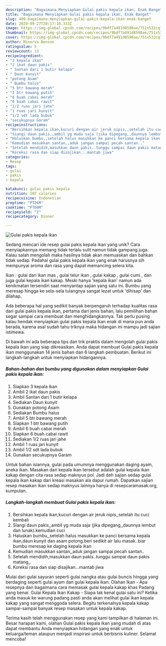 ```yaml
---
description: "Bagaimana Menyiapkan Gulai pakis kepala ikan, Enak Banget"
title: "Bagaimana Menyiapkan Gulai pakis kepala ikan, Enak Banget"
slug: 409-bagaimana-menyiapkan-gulai-pakis-kepala-ikan-enak-banget
date: 2020-09-27T20:17:10.333Z
image: https://img-global.cpcdn.com/recipes/9bdf7a491d8598ae/751x532cq70/gulai-pakis-kepala-ikan-foto-resep-utama.jpg
thumbnail: https://img-global.cpcdn.com/recipes/9bdf7a491d8598ae/751x532cq70/gulai-pakis-kepala-ikan-foto-resep-utama.jpg
cover: https://img-global.cpcdn.com/recipes/9bdf7a491d8598ae/751x532cq70/gulai-pakis-kepala-ikan-foto-resep-utama.jpg
author: Minerva Benson
ratingvalue: 5
reviewcount: 13
recipeingredient:
- "3 kepala ikan"
- "2 ikat daun pakis"
- " Santan dari 1 butir kelapa"
- " Daun kunyit"
- "potong Asam"
- " Bumbu halus"
- "5 btr bawang merah"
- "1 btr bawang putih"
- "6 buah cabai merah"
- "6 buah cabai rawit"
- "1/2 ruas jari jahe"
- "1 ruas jari kunyit"
- "1/2 sdt lada bubuk"
- "secukupnya Garam"
recipeinstructions:
- "Bersihkan kepala ikan,kucuri dengan air jeruk nipis,,setelah itu cuci kembali"
- "Siangi daun pakis,,ambil yg muda saja (jika dipegang,,daunnya lembut dan lunak).kemudian cuci"
- "Haluskan bumbu,,setelah halus masukkan ke panci bersama kepala ikan,daun kunyit dan asam potong.beri sedikit air lalu masak..biar bumbu meresap ke daging kepala ikan"
- "Kemudian masukkan santan,,aduk jangan sampai pecah santan.."
- "Setelah mendidih,masukkan daun pakis..tunggu sampai daun pakis matang,,"
- "Koreksi rasa dan siap disajikan...mantab jiwa"
categories:
- Resep
tags:
- gulai
- pakis
- kepala

katakunci: gulai pakis kepala 
nutrition: 107 calories
recipecuisine: Indonesian
preptime: "PT26M"
cooktime: "PT60M"
recipeyield: "2"
recipecategory: Dinner

---
```



![Gulai pakis kepala ikan](https://img-global.cpcdn.com/recipes/9bdf7a491d8598ae/751x532cq70/gulai-pakis-kepala-ikan-foto-resep-utama.jpg)

Sedang mencari ide resep gulai pakis kepala ikan yang unik? Cara menyiapkannya memang tidak terlalu sulit namun tidak gampang juga. Kalau salah mengolah maka hasilnya tidak akan memuaskan dan bahkan tidak sedap. Padahal gulai pakis kepala ikan yang enak harusnya sih mempunyai aroma dan rasa yang dapat memancing selera kita.

Ikan : gulai dari ikan mas , gulai telur ikan , gulai kakap , gulai cumi , dan juga gulai kepala ikan kakap. Meski hanya &#39;kepala ikan&#39; namun ada kenikmatan tersendiri saat menyantap sajian yang satu ini. Bumbu yang meresap hingga ke sela-sela tulangnya sangat lezat untuk &#39;dihisap&#39; dan dilahap.

Ada beberapa hal yang sedikit banyak berpengaruh terhadap kualitas rasa dari gulai pakis kepala ikan, pertama dari jenis bahan, lalu pemilihan bahan segar sampai cara membuat dan menghidangkannya. Tak perlu pusing kalau hendak menyiapkan gulai pakis kepala ikan enak di mana pun anda berada, karena asal sudah tahu triknya maka hidangan ini mampu jadi sajian istimewa.


Di bawah ini ada beberapa tips dan trik praktis dalam mengolah gulai pakis kepala ikan yang siap dikreasikan. Anda dapat membuat Gulai pakis kepala ikan menggunakan 14 jenis bahan dan 6 langkah pembuatan. Berikut ini langkah-langkah untuk menyiapkan hidangannya.

<!--inarticleads1-->

##### Bahan-bahan dan bumbu yang digunakan dalam menyiapkan Gulai pakis kepala ikan:

1. Siapkan 3 kepala ikan
1. Ambil 2 ikat daun pakis
1. Ambil  Santan dari 1 butir kelapa
1. Sediakan  Daun kunyit
1. Gunakan potong Asam
1. Sediakan  Bumbu halus
1. Ambil 5 btr bawang merah
1. Siapkan 1 btr bawang putih
1. Ambil 6 buah cabai merah
1. Siapkan 6 buah cabai rawit
1. Sediakan 1/2 ruas jari jahe
1. Ambil 1 ruas jari kunyit
1. Ambil 1/2 sdt lada bubuk
1. Gunakan secukupnya Garam


Untuk bahan isiannya, gulai pada umumnya menggunakan daging ayam, aneka ikan. Masakan dari kepala ikan tersebut adalah gulai kepala ikan kakap dengan cita rasa sedap maknyus pol. Jadi deh sajian sedap gulai kepala ikan kakap dari kreasi masakan ala dapur rumah. Dapatkan sajian resep masakan ikan sedap maknyus lainnya hanya di resepcaramasak.org, kumpulan. 

<!--inarticleads2-->

##### Langkah-langkah membuat Gulai pakis kepala ikan:

1. Bersihkan kepala ikan,kucuri dengan air jeruk nipis,,setelah itu cuci kembali
1. Siangi daun pakis,,ambil yg muda saja (jika dipegang,,daunnya lembut dan lunak).kemudian cuci
1. Haluskan bumbu,,setelah halus masukkan ke panci bersama kepala ikan,daun kunyit dan asam potong.beri sedikit air lalu masak..biar bumbu meresap ke daging kepala ikan
1. Kemudian masukkan santan,,aduk jangan sampai pecah santan..
1. Setelah mendidih,masukkan daun pakis..tunggu sampai daun pakis matang,,
1. Koreksi rasa dan siap disajikan...mantab jiwa


Mulai dari gulai sayuran seperti gulai nangka atau gulai buncis hingga yang berdaging seperti gulai ayam dan gulai kepala ikan. Olahan Ikan - Apa resepnya dan bagaimana cara memasak gulai kepala kakap khas Padang yang benar. Gulai Kepala Ikan Kakap - Siapa tak kenal gulai satu ini? Ketika anda masuk ke warung padang pasti anda akan melihat gulai ikan kepala kakap yang sangat menggoda selera. Begitu terkenalnya kepala kakap sampai-sampai banyak resep masakan untuk kepala kakap. 

Terima kasih telah menggunakan resep yang kami tampilkan di halaman ini. Besar harapan kami, olahan Gulai pakis kepala ikan yang mudah di atas dapat membantu Anda menyiapkan hidangan yang enak untuk keluarga/teman ataupun menjadi inspirasi untuk berbisnis kuliner. Selamat mencoba!
